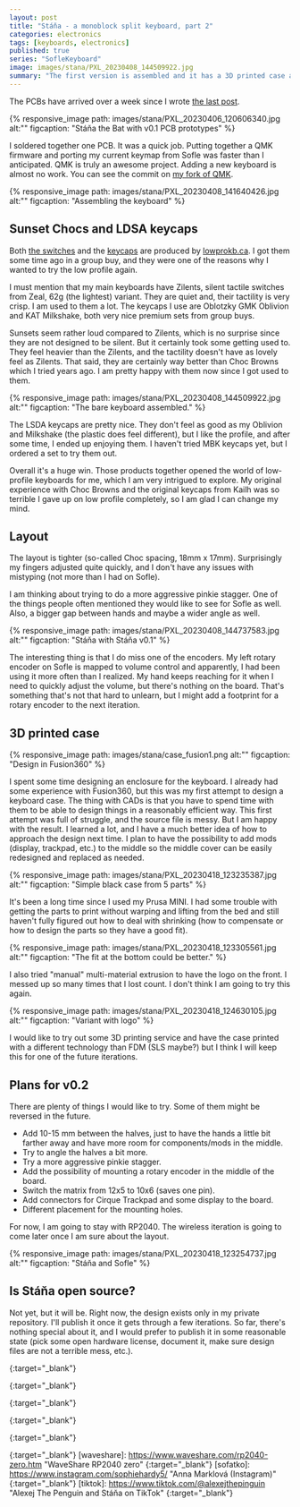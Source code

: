 ```yaml
---
layout: post
title: "Stáňa - a monoblock split keyboard, part 2"
categories: electronics
tags: [keyboards, electronics]
published: true
series: "SofleKeyboard"
image: images/stana/PXL_20230408_144509922.jpg
summary: "The first version is assembled and it has a 3D printed case already, what is next?"
---
```


The PCBs have arrived over a week since I wrote [the last post][stanalast].


{% responsive_image path: images/stana/PXL_20230406_120606340.jpg  alt:"" figcaption: "Stáňa the Bat with v0.1 PCB prototypes" %}

I soldered together one PCB. It was a quick job. Putting together a QMK firmware and porting my current keymap from Sofle was faster than I anticipated. QMK is truly an awesome project. Adding a new keyboard is almost no work. You can see the commit on [my fork of QMK][stanafw]. 

{% responsive_image path: images/stana/PXL_20230408_141640426.jpg  alt:"" figcaption: "Assembling the keyboard" %}

## Sunset Chocs and LDSA keycaps

Both [the switches][sunset] and the [keycaps][ldsa] are produced by [lowprokb.ca][lowprokb]. I got them some time ago in a group buy, and they were one of the reasons why I wanted to try the low profile again.

I must mention that my main keyboards have Zilents, silent tactile switches from Zeal, 62g (the lightest) variant. They are quiet and, their tactility is very crisp. I am used to them a lot. The keycaps I use are Oblotzky GMK Oblivion and KAT Milkshake, both very nice premium sets from group buys. 

Sunsets seem rather loud compared to Zilents, which is no surprise since they are not designed to be silent. But it certainly took some getting used to. They feel heavier than the Zilents, and the tactility doesn't have as lovely feel as Zilents. That said, they are certainly way better than Choc Browns which I tried years ago. I am pretty happy with them now since I got used to them.

{% responsive_image path: images/stana/PXL_20230408_144509922.jpg  alt:"" figcaption: "The bare keyboard assembled." %}

The LSDA keycaps are pretty nice. They don't feel as good as my Oblivion and Milkshake (the plastic does feel different), but I like the profile, and after some time, I ended up enjoying them. I haven't tried MBK keycaps yet, but I ordered a set to try them out.

Overall it's a huge win. Those products together opened the world of low-profile keyboards for me, which I am very intrigued to explore. My original experience with Choc Browns and the original keycaps from Kailh was so terrible I gave up on low profile completely, so I am glad I can change my mind.  


## Layout 

The layout is tighter (so-called Choc spacing, 18mm x 17mm). Surprisingly my fingers adjusted quite quickly, and I don't have any issues with mistyping (not more than I had on Sofle). 

I am thinking about trying to do a more aggressive pinkie stagger. One of the things people often mentioned they would like to see for Sofle as well. Also, a bigger gap between hands and maybe a wider angle as well.

{% responsive_image path: images/stana/PXL_20230408_144737583.jpg  alt:"" figcaption: "Stáňa with Stáňa v0.1" %}

The interesting thing is that I do miss one of the encoders. My left rotary encoder on Sofle is mapped to volume control and apparently, I had been using it more often than I realized. My hand keeps reaching for it when I need to quickly adjust the volume, but there's nothing on the board. That's something that's not that hard to unlearn, but I might add a footprint for a rotary encoder to the next iteration.


## 3D printed case

{% responsive_image path: images/stana/case_fusion1.png  alt:"" figcaption: "Design in Fusion360" %}

I spent some time designing an enclosure for the keyboard. I already had some experience with Fusion360, but this was my first attempt to design a keyboard case. The thing with CADs is that you have to spend time with them to be able to design things in a reasonably efficient way. This first attempt was full of struggle, and the source file is messy. But I am happy with the result. I learned a lot, and I have a much better idea of how to approach the design next time. I plan to have the possibility to add mods (display, trackpad, etc.) to the middle so the middle cover can be easily redesigned and replaced as needed. 

{% responsive_image path: images/stana/PXL_20230418_123235387.jpg  alt:"" figcaption: "Simple black case from 5 parts" %}

It's been a long time since I used my Prusa MINI. I had some trouble with getting the parts to print without warping and lifting from the bed and still haven't fully figured out how to deal with shrinking (how to compensate or how to design the parts so they have a good fit).

{% responsive_image path: images/stana/PXL_20230418_123305561.jpg  alt:"" figcaption: "The fit at the bottom could be better." %}

I also tried "manual" multi-material extrusion to have the logo on the front. I messed up so many times that I lost count. I don't think I am going to try this again. 

{% responsive_image path: images/stana/PXL_20230418_124630105.jpg  alt:"" figcaption: "Variant with logo" %}

I would like to try out some 3D printing service and have the case printed with a different technology than FDM (SLS maybe?) but I think I will keep this for one of the future iterations. 

## Plans for v0.2

There are plenty of things I would like to try. Some of them might be reversed in the future.

- Add 10-15 mm between the halves, just to have the hands a little bit farther away and have more room for components/mods in the middle.
- Try to angle the halves a bit more.
- Try a more aggressive pinkie stagger.
- Add the possibility of mounting a rotary encoder in the middle of the board.
- Switch the matrix from 12x5 to 10x6 (saves one pin).
- Add connectors for Cirque Trackpad and some display to the board.
- Different placement for the mounting holes.

For now, I am going to stay with RP2040. The wireless iteration is going to come later once I am sure about the layout. 

{% responsive_image path: images/stana/PXL_20230418_123254737.jpg  alt:"" figcaption: "Stáňa and Sofle" %}


## Is Stáňa open source? 

Not yet, but it will be. Right now, the design exists only in my private repository. I'll publish it once it gets through a few iterations. So far, there's nothing special about it, and I would prefer to publish it in some reasonable state (pick some open hardware license, document it, make sure design files are not a terrible mess, etc.).


[sofleweb]: <https://josefadamcik.github.io/SofleKeyboard/> "SofleKeyboard website"
{:target="_blank"}

[stanalast]: <{{ site.baseurl }}{% post_url 2023-03-27-sofle-unsplit-stana-keyboard %}> "Stana keyboard"

[stanafw]: <https://github.com/josefadamcik/qmk_firmware/commit/bd14f6d558c5f23b3fb6766a8f91fb45a46b304a> "Commit with stana firmware to QMK"
{:target="_blank"}

[sunset]: <https://lowprokb.ca/products/sunset-tactile-choc-switches> "Sunset switches"
{:target="_blank"}

[ldsa]: <https://lowprokb.ca/collections/keyboards/products/ldsa-low-profile-blank-keycaps> "LDSA keycaps"
{:target="_blank"}

[lowprokb]: <https://lowprokb.ca/> "lowprokb.ca"
{:target="_blank"}


[nice]: <https://nicekeyboards.com/nice-nano/> "Nice!Nano"
{:target="_blank"}
[waveshare]: <https://www.waveshare.com/rp2040-zero.htm> "WaveShare RP2040 zero"
{:target="_blank"}
[sofatko]: <https://www.instagram.com/sophiehardy5/> "Anna Marklová (Instagram)"
{:target="_blank"}
[tiktok]: <https://www.tiktok.com/@alexejthepinguin> "Alexej The Penguin and Stáňa on TikTok"
{:target="_blank"}